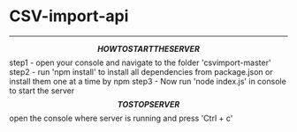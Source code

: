 # CSV-import-api

 ******************************
 ******$$    HOW TO START THE SERVER    $$******
 step1 - open your console and navigate to the folder 'csvimport-master'
 step2 - run 'npm install' to install all dependencies from package.json or install them one at a time by npm
 step3 - Now run 'node index.js' in console to start the server
 *******$$ TO STOP SERVER   $$*******
 open the console where server is running and press 'Ctrl + c'

